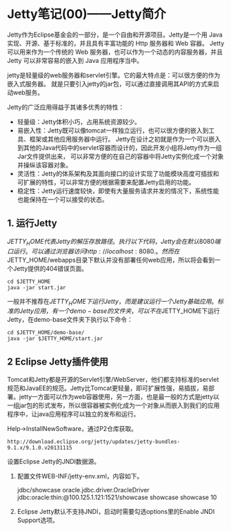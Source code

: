 ﻿# Jetty笔记(00)——Jetty简介 #

Jetty作为Eclipse基金会的一部分，是一个自由和开源项目。Jetty是一个用 Java 实现、开源、基于标准的，并且具有丰富功能的 Http 服务器和 Web 容器。 Jetty 可以用来作为一个传统的 Web 服务器，也可以作为一个动态的内容服务器，并且 Jetty 可以非常容易的嵌入到 Java 应用程序当中。

jetty是轻量级的web服务器和servlet引擎。它的最大特点是：可以很方便的作为嵌入式服务器。 就是只要引入jetty的jar包，可以通过直接调用其API的方式来启动web服务。

Jetty的广泛应用得益于其诸多优秀的特性：

* 轻量级：Jetty体积小巧，占用系统资源较少。
* 易嵌入性：Jetty既可以像tomcat一样独立运行，也可以很方便的嵌入到工具、框架或其他应用服务器中运行。 Jetty在设计之初就是作为一个可以嵌入到其他的Java代码中的servlet容器而设计的，因此开发小组将Jetty作为一组Jar文件提供出来， 可以非常方便的在自己的容器中将Jetty实例化成一个对象并操纵该容器对象。
* 灵活性：Jetty的体系架构及其面向接口的设计实现了功能模块高度可插拔和可扩展的特性，可以非常方便的根据需要来配置Jetty启用的功能。
* 稳定性：Jetty运行速度较快，即使有大量服务请求并发的情况下，系统性能也能保持在一个可以接受的状态。

## 1. 运行Jetty ##

$JETTY_HOME代表Jetty的解压存放路径。执行以下代码，Jetty会在默认8080端口运行。可以通过浏览器访问http://localhost:8080.。然而在$JETTY_HOME/webapps目录下默认并没有部署任何web应用，所以将会看到一个Jetty提供的404错误页面。

```
cd $JETTY_HOME
java -jar start.jar
```

一般并不推荐在$JETTY_HOME下运行Jetty，而是建议运行一个Jetty基础应用。标准的Jetty应用，有一个demo-base的文件夹，可以不在$JETTY_HOME下运行Jetty，在demo-base文件夹下执行以下命令：

```
cd $JETTY_HOME/demo-base/
java -jar $JETTY_HOME/start.jar
```

## 2 Eclipse Jetty插件使用

Tomcat和Jetty都是开源的Servlet引擎/WebServer，他们都支持标准的servlet规范和JavaEE的规范。Jetty比Tomcat更轻量，即可扩展性强，易插拔，易部署。jetty一方面可以作为web容器使用，另一方面，也是最一般的方式是jetty以一组jar包的形式发布，所以很容器被实例化成为一个对象从而嵌入到我们的应用程序中，让java应用程序可以独立的发布和运行。

Help->InstallNewSoftware，通过P2仓库获取。

    http://download.eclipse.org/jetty/updates/jetty-bundles-9.1.x/9.1.0.v20131115

设置Eclipse Jetty的JNDI数据源。

1. 配置文件WEB-INF/jetty-env.xml，内容如下。

    <?xml version="1.0" encoding="UTF-8" ?>  
    <!DOCTYPE Configure PUBLIC "-//Mort Bay Consulting//DTD Configure//EN" "http://www.eclipse.org/jetty/configure.dtd">  
    <Configure class="org.eclipse.jetty.webapp.WebAppContext">  
      <!-- 应用数据源 -->  
      <New id="showcase" class="org.eclipse.jetty.plus.jndi.Resource">  
          <Arg>jdbc/showcase</Arg>  
          <Arg>  
              <New class="org.apache.commons.dbcp.BasicDataSource">  
                  <Set name="driverClassName">oracle.jdbc.driver.OracleDriver</Set>  
                  <Set name="url">jdbc:oracle:thin:@100.125.1.121:1521/showcase</Set>  
                  <Set name="username">showcase</Set>  
                  <Set name="password">showcase</Set>  
                  <Set name="maxActive">10</Set>  
              </New>  
          </Arg>  
      </New>  
    </Configure>

2. Eclipse Jetty默认不支持JNDI，启动时需要勾选options里的Enable JNDI Support选项。
